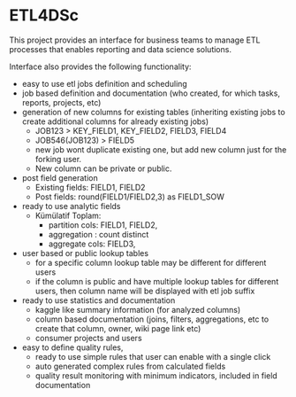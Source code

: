 # ETL4DSc

This project provides an interface for business teams to manage ETL processes that enables reporting and data science solutions.

Interface also provides the following functionality:
* easy to use etl jobs definition and scheduling
* job based definition and documentation (who created, for which tasks, reports, projects, etc)
* generation of new columns for existing tables (inheriting existing jobs to create additional columns for already existing jobs)
  * JOB123 > KEY_FIELD1, KEY_FIELD2, FIELD3, FIELD4
  * JOB546(JOB123) > FIELD5
  * new job wont duplicate existing one, but add new column just for the forking user. 
  * New column can be private or public.
* post field generation
  * Existing fields: FIELD1, FIELD2
  * Post fields: round(FIELD1/FIELD2,3) as FIELD1_SOW
* ready to use analytic fields
  * Kümülatif Toplam: 
    * partition cols: FIELD1, FIELD2, 
    * aggregation : count distinct
    * aggregate cols: FIELD3, 
* user based or public lookup tables
  * for a specific column lookup table may be different for different users
  * if the column is public and have multiple lookup tables for different users, then column name will be displayed with etl job suffix
* ready to use statistics and documentation
  * kaggle like summary information (for analyzed columns)
  * column based documentation (joins, filters, aggregations, etc to create that column, owner, wiki page link etc)
  * consumer projects and users
* easy to define quality rules, 
  * ready to use simple rules that user can enable with a single click
  * auto generated complex rules from calculated fields
  * quality result monitoring with minimum indicators, included in field documentation
